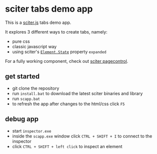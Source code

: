 # sciter tabs demo app

This is a [sciter.js](https://sciter.com/) tabs demo app.

It explores 3 different ways to create tabs, namely:
- pure css
- classic javascript way
- using sciter's [`Element.State`](https://github.com/c-smile/sciter-js-sdk/blob/main/docs/md/Element.State.md) property `expanded`

For a fully working component, check out [sciter pagecontrol](https://github.com/8ctopus/sciter-pagecontrol).

## get started

- git clone the repository
- run `install.bat` to download the latest sciter binaries and library
- run `scapp.bat`
- to refresh the app after changes to the html/css click `F5`

## debug app

- start `inspector.exe`
- inside the `scapp.exe` window click `CTRL + SHIFT + I` to connect to the inspector
- click `CTRL + SHIFT + left click` to inspect an element
